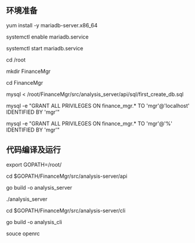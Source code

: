 
## 环境准备
yum install -y mariadb-server.x86_64

systemctl enable mariadb.service

systemctl start mariadb.service

cd /root

mkdir FinanceMgr

cd FinanceMgr


mysql < /root/FinanceMgr/src/analysis_server/api/sql/first_create_db.sql

mysql -e "GRANT ALL PRIVILEGES ON finance_mgr.* TO 'mgr'@'localhost' IDENTIFIED BY 'mgr'"

mysql -e "GRANT ALL PRIVILEGES ON finance_mgr.* TO 'mgr'@'%' IDENTIFIED BY 'mgr'"


## 代码编译及运行

export GOPATH=/root/

cd $GOPATH/FinanceMgr/src/analysis-server/api

go build -o analysis_server

./analysis_server

cd $GOPATH/FinanceMgr/src/analysis-server/cli

go build -o analysis_cli

souce openrc

